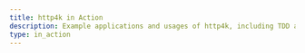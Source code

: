```yaml
---
title: http4k in Action
description: Example applications and usages of http4k, including TDD approach
type: in_action
---
```


